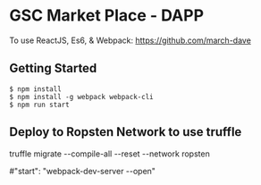 
# GSC Market Place - DAPP
To use ReactJS, Es6, & Webpack: https://github.com/march-dave

## Getting Started
```
$ npm install
$ npm install -g webpack webpack-cli
$ npm run start
```

## Deploy to Ropsten Network to use truffle
truffle migrate --compile-all --reset --network ropsten

#"start": "webpack-dev-server --open"